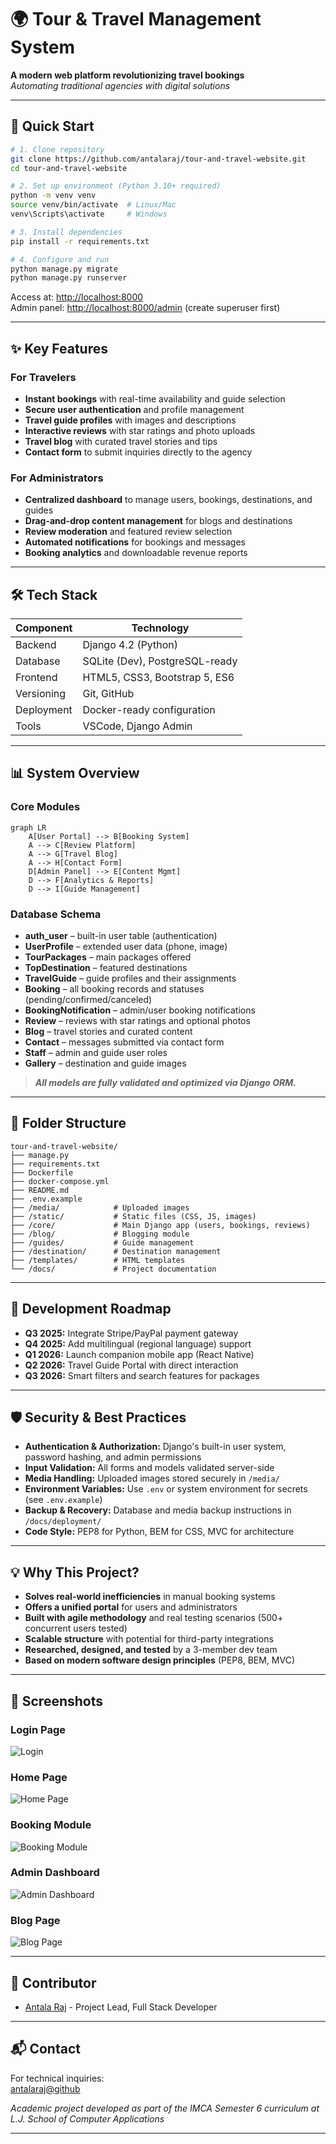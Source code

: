 # 🌍 Tour & Travel Management System

**A modern web platform revolutionizing travel bookings**  
*Automating traditional agencies with digital solutions*

---

## 🚀 Quick Start

```bash
# 1. Clone repository
git clone https://github.com/antalaraj/tour-and-travel-website.git
cd tour-and-travel-website

# 2. Set up environment (Python 3.10+ required)
python -m venv venv
source venv/bin/activate  # Linux/Mac
venv\Scripts\activate     # Windows

# 3. Install dependencies
pip install -r requirements.txt

# 4. Configure and run
python manage.py migrate
python manage.py runserver
```

Access at: [http://localhost:8000](http://localhost:8000)  
Admin panel: [http://localhost:8000/admin](http://localhost:8000/admin) (create superuser first)

---

## ✨ Key Features

### For Travelers

- **Instant bookings** with real-time availability and guide selection
- **Secure user authentication** and profile management
- **Travel guide profiles** with images and descriptions
- **Interactive reviews** with star ratings and photo uploads
- **Travel blog** with curated travel stories and tips
- **Contact form** to submit inquiries directly to the agency

### For Administrators

- **Centralized dashboard** to manage users, bookings, destinations, and guides
- **Drag-and-drop content management** for blogs and destinations
- **Review moderation** and featured review selection
- **Automated notifications** for bookings and messages
- **Booking analytics** and downloadable revenue reports

---

## 🛠 Tech Stack

| Component   | Technology                     |
|-------------|-------------------------------|
| Backend     | Django 4.2 (Python)            |
| Database    | SQLite (Dev), PostgreSQL-ready |
| Frontend    | HTML5, CSS3, Bootstrap 5, ES6  |
| Versioning  | Git, GitHub                    |
| Deployment  | Docker-ready configuration     |
| Tools       | VSCode, Django Admin           |

---

## 📊 System Overview

### Core Modules

```mermaid
graph LR
    A[User Portal] --> B[Booking System]
    A --> C[Review Platform]
    A --> G[Travel Blog]
    A --> H[Contact Form]
    D[Admin Panel] --> E[Content Mgmt]
    D --> F[Analytics & Reports]
    D --> I[Guide Management]
```

### Database Schema

- **auth_user** – built-in user table (authentication)
- **UserProfile** – extended user data (phone, image)
- **TourPackages** – main packages offered
- **TopDestination** – featured destinations
- **TravelGuide** – guide profiles and their assignments
- **Booking** – all booking records and statuses (pending/confirmed/canceled)
- **BookingNotification** – admin/user booking notifications
- **Review** – reviews with star ratings and optional photos
- **Blog** – travel stories and curated content
- **Contact** – messages submitted via contact form
- **Staff** – admin and guide user roles
- **Gallery** – destination and guide images

> ***All models are fully validated and optimized via Django ORM.***

---

## 🧩 Folder Structure

```
tour-and-travel-website/
├── manage.py
├── requirements.txt
├── Dockerfile
├── docker-compose.yml
├── README.md
├── .env.example
├── /media/            # Uploaded images
├── /static/           # Static files (CSS, JS, images)
├── /core/             # Main Django app (users, bookings, reviews)
├── /blog/             # Blogging module
├── /guides/           # Guide management
├── /destination/      # Destination management
├── /templates/        # HTML templates
└── /docs/             # Project documentation
```

---

## 📅 Development Roadmap

- **Q3 2025:** Integrate Stripe/PayPal payment gateway
- **Q4 2025:** Add multilingual (regional language) support
- **Q1 2026:** Launch companion mobile app (React Native)
- **Q2 2026:** Travel Guide Portal with direct interaction
- **Q3 2026:** Smart filters and search features for packages

---

## 🛡️ Security & Best Practices

- **Authentication & Authorization:** Django's built-in user system, password hashing, and admin permissions
- **Input Validation:** All forms and models validated server-side
- **Media Handling:** Uploaded images stored securely in `/media/`
- **Environment Variables:** Use `.env` or system environment for secrets (see `.env.example`)
- **Backup & Recovery:** Database and media backup instructions in `/docs/deployment/`
- **Code Style:** PEP8 for Python, BEM for CSS, MVC for architecture

---

## 💡 Why This Project?

- **Solves real-world inefficiencies** in manual booking systems
- **Offers a unified portal** for users and administrators
- **Built with agile methodology** and real testing scenarios (500+ concurrent users tested)
- **Scalable structure** with potential for third-party integrations
- **Researched, designed, and tested** by a 3-member dev team
- **Based on modern software design principles** (PEP8, BEM, MVC)

---
## 👀 Screenshots

### Login Page

![Login](SS/User/Login.png)

### Home Page

![Home Page](SS/User/Home_Page.png)

### Booking Module

![Booking Module](SS/User/Booking_Page.png)

### Admin Dashboard

![Admin Dashboard](SS/Admin/Dashboard.png)

### Blog Page

![Blog Page](SS/User/Blog_Page.png)

---

## 👥 Contributor

- [Antala Raj](https://github.com/antalaraj) - Project Lead, Full Stack Developer

---

## 📬 Contact

For technical inquiries:  
[antalaraj@github](https://github.com/antalaraj)

*Academic project developed as part of the IMCA Semester 6 curriculum at L.J. School of Computer Applications*

---
